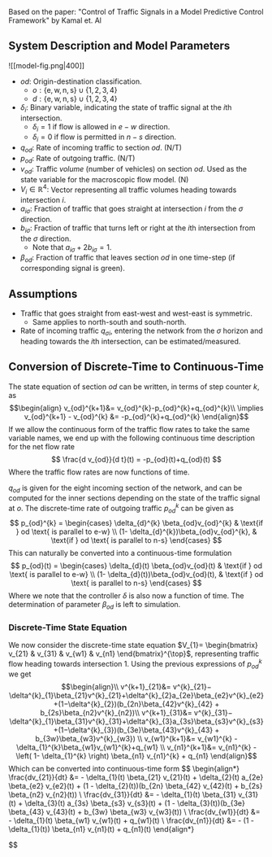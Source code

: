 Based on the paper: "Control of Traffic Signals in a Model Predictive Control Framework" by Kamal et. Al

## System Description and Model Parameters

![[model-fig.png|400]]

- $od:$ Origin-destination classification.
	- $o:\left\{ \text{e}, \text{w}, \text{n}, \text{s} \right\} \cup \left\{ 1,2,3,4 \right\}$
	- $d:\left\{ \text{e}, \text{w}, \text{n}, \text{s}  \right\} \cup \left\{ 1,2,3,4 \right\}$
- $\delta_{i}:$ Binary variable, indicating the state of traffic signal at the $i$th intersection.
	- $\delta_{i}=1$ if flow is allowed in $e-w$ direction.
	- $\delta_{i}=0$ if flow is permitted in $n-s$ direction.
- $q_{od}:$ Rate of incoming traffic to section $od$. (N/T)
- $p_{od}:$ Rate of outgoing traffic. (N/T)
- $v_{od}:$ Traffic *volume* (number of vehicles) on section $od$. Used as the state variable for the macroscopic flow model. (N)
- $V_{i} \in \mathbb{R}^{4}:$ Vector representing all traffic volumes heading towards intersection $i$.
- $a_{i \sigma}:$ Fraction of traffic that goes straight at intersection $i$ from the $\sigma$ direction.
- $b_{i \sigma}:$ Fraction of traffic that turns left or right at the $i$th intersection from the $\sigma$ direction.
	- Note that $a_{i \sigma} +2 b_{i \sigma} = 1$.
- $\beta_{od}:$ Fraction of traffic that leaves section $od$ in one time-step (if corresponding signal is green). 

## Assumptions

- Traffic that goes straight from east-west and west-east is symmetric. 
	- Same applies to north-south and south-north.
- Rate of incoming traffic $q_{\sigma i}$, entering the network from the $\sigma$ horizon and heading towards the $i$th intersection, can be estimated/measured.

## Conversion of Discrete-Time to Continuous-Time

The state equation of section $od$ can be written, in terms of step counter $k$, as 
$$\begin{align}
v_{od}^{k+1}&=  v_{od}^{k}-p_{od}^{k}+q_{od}^{k}\\
\implies v_{od}^{k+1} - v_{od}^{k} &= -p_{od}^{k}+q_{od}^{k}
\end{align}$$
If we allow the continuous form of the traffic flow rates to take the same variable names, we end up with the following continuous time description for the net flow rate
$$
\frac{d v_{od}}{d t}(t) = -p_{od}(t)+q_{od}(t)
$$
Where the traffic flow rates are now functions of time.

$q_{od}$ is given for the eight incoming section of the network, and can be computed for the inner sections depending on the state of the traffic signal at $o$. The discrete-time rate of outgoing traffic $p_{od}^{k}$ can be given as 
$$
p_{od}^{k} = \begin{cases} \delta_{d}^{k} \beta_{od}v_{od}^{k}  &  \text{if } od \text{ is parallel to e-w}  \\
(1- \delta_{d}^{k})\beta_{od}v_{od}^{k},  &  \text{if } od \text{ is parallel to n-s} \end{cases}
$$
This can naturally be converted into a continuous-time formulation
$$
p_{od}(t) = \begin{cases} \delta_{d}(t) \beta_{od}v_{od}(t)  &  \text{if } od \text{ is parallel to e-w}  \\
(1- \delta_{d}(t))\beta_{od}v_{od}(t),  &  \text{if } od \text{ is parallel to n-s} \end{cases}
$$
Where we note that the controller $\delta$ is also now a function of time. The determination of parameter $\beta_{od}$ is left to simulation.

### Discrete-Time State Equation

We now consider the discrete-time state equation $V_{1}= \begin{bmatrix} v_{21}  & v_{31}  & v_{w1}  & v_{n1} \end{bmatrix}^{\top}$, representing traffic flow heading towards intersection $1$. Using the previous expressions of $p_{od}^{k}$ we get
$$\begin{align}\\
v^{k+1}_{21}&= v^{k}_{21}−\delta^{k}_{1}\beta_{21}v^{k}_{21}+\delta^{k}_{2}a_{2e}\beta_{e2}v^{k}_{e2}+(1−\delta^{k}_{2})(b_{2n}\beta_{42}v^{k}_{42} + b_{2s}\beta_{n2}v^{k}_{n2})\\
v^{k+1}_{31}&= v^{k}_{31}−\delta^{k}_{1}\beta_{31}v^{k}_{31}+\delta^{k}_{3}a_{3s}\beta_{s3}v^{k}_{s3}+(1−\delta^{k}_{3})(b_{3e}\beta_{43}v^{k}_{43} + b_{3w}\beta_{w3}v^{k}_{w3}) \\
v_{w1}^{k+1}&= v_{w1}^{k} - \delta_{1}^{k}\beta_{w1}v_{w1}^{k}+q_{w1} \\
v_{n1}^{k+1}&= v_{n1}^{k} - \left( 1- \delta_{1}^{k} \right) \beta_{n1} v_{n1}^{k} + q_{n1} 
\end{align}$$
Which can be converted into continuous-time form
$$
\begin{align*}
\frac{dv_{21}}{dt} &= - \delta_{1}(t) \beta_{21} v_{21}(t) + \delta_{2}(t) a_{2e} \beta_{e2} v_{e2}(t) + (1 - \delta_{2}(t))(b_{2n} \beta_{42} v_{42}(t) + b_{2s} \beta_{n2} v_{n2}(t)) \\
\frac{dv_{31}}{dt} &= - \delta_{1}(t) \beta_{31} v_{31}(t) + \delta_{3}(t) a_{3s} \beta_{s3} v_{s3}(t) + (1 - \delta_{3}(t))(b_{3e} \beta_{43} v_{43}(t) + b_{3w} \beta_{w3} v_{w3}(t)) \\
\frac{dv_{w1}}{dt} &= - \delta_{1}(t) \beta_{w1} v_{w1}(t) + q_{w1}(t) \\
\frac{dv_{n1}}{dt} &= - (1 - \delta_{1}(t)) \beta_{n1} v_{n1}(t) + q_{n1}(t)
\end{align*}

$$



